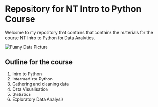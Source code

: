 # Repository for NT Intro to Python Course

Welcome to my repository that contains that contains the materials for the course NT Intro to Python for Data Analytics. 

![Funny Data Picture](https://media.giphy.com/media/xT5LMWNOjGqJzUfyve/giphy.gif)

## Outline for the course

1. Intro to Python
2. Intermediate Python
3. Gathering and cleaning data
4. Data Visualisation 
5. Statistics
6. Exploratory Data Analysis

